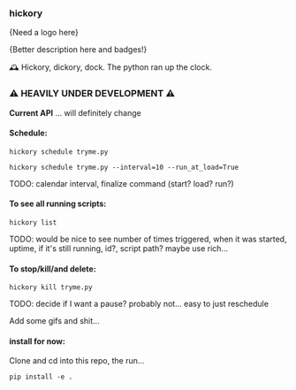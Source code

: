 ### hickory

{Need a logo here}

{Better description here and badges!}

🕰 Hickory, dickory, dock. The python ran up the clock.



### ⚠️ HEAVILY UNDER DEVELOPMENT ⚠️

**Current API** ... will definitely change



#### Schedule:

`hickory schedule tryme.py`

`hickory schedule tryme.py --interval=10 --run_at_load=True`

TODO: calendar interval, finalize command (start? load? run?)




#### To see all running scripts:

`hickory list`

TODO: would be nice to see number of times triggered, when it was started, uptime, if it's still running, id?, script path? maybe use rich...




#### To stop/kill/and delete:

`hickory kill tryme.py`

TODO: decide if I want a pause? probably not... easy to just reschedule



Add some gifs and shit...



#### install for now:

Clone and cd into this repo, the run...

`pip install -e .`
